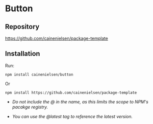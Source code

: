 # Button

## Repository

https://github.com/cainenielsen/package-template

## Installation
Run:

`npm install cainenielsen/button`

Or

`npm install https://github.com/cainenielsen/package-template`

- *Do not include the @ in the name, as this limits the scope to NPM's pacakge registry.*

- *You can use the @latest tag to reference the latest version.*